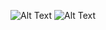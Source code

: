 <!-- ## Hi there 👋 -->

![Alt Text](https://media.giphy.com/media/l3vRk0G0gLp2EQGoE/giphy.gif)
![Alt Text](https://media.giphy.com/media/l3vRk0G0gLp2EQGoE/giphy.gif)


<!-- 🌱 I'm currently learning React Family like (React Native, Next js ...) and more about Backend database. Also for now i learn design start from Figma and Adobe XD

### 📫 How to reach me : 
- Email : bayu.maincontact@gmail.com
 -->

<!--
**frdmn12/frdmn12** is a ✨ _special_ ✨ repository because its `README.md` (this file) appears on your GitHub profile.

Here are some ideas to get you started:

- 🔭 I’m currently working on ...
- 🌱 I’m currently learning ...
- 👯 I’m looking to collaborate on ...
- 🤔 I’m looking for help with ...
- 💬 Ask me about ...
- 📫 How to reach me: ...
- 😄 Pronouns: ...
- ⚡ Fun fact: ...
-->

